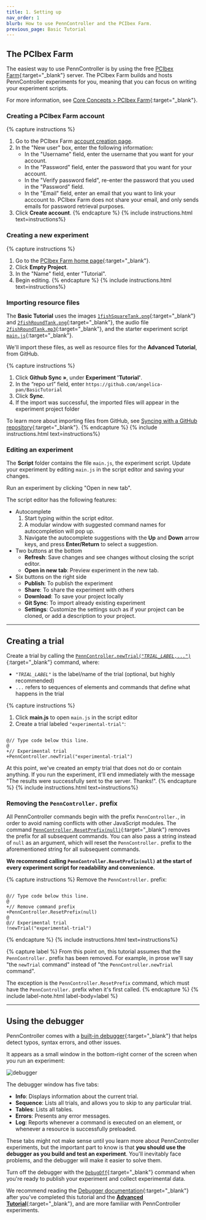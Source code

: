 ```yaml
---
title: 1. Setting up
nav_order: 1
blurb: How to use PennController and the PCIbex Farm.
previous_page: Basic Tutorial
---
```


## The PCIbex Farm

The easiest way to use PennController is by using the free
[PCIbex Farm](https://farm.pcibex.net/){:target="_blank"} server. The PCIbex Farm
builds and hosts PennController experiments for you, meaning that you can focus
on writing your experiment scripts.

For more information, see
[Core Concepts > PCIbex Farm]({{site.baseurl}}/core-concepts/4_pcibex-farm){:target="_blank"}.

### Creating a PCIbex Farm account

{% capture instructions %}

1. Go to the PCIbex Farm [account creation page](https://farm.pcibex.net).
2. In the "New user" box, enter the following information:
   + In the "Username" field, enter the username that you want for your account.
   + In the "Password" field, enter the password that you want for your account.
   + In the "Verify password field", re-enter the password that you used in the
   "Password" field.
   + In the "Email" field, enter an email that you want to link your
   acccount to. PCIbex Farm does not share your email, and only sends emails for
   password retrieval purposes.
3. Click **Create account**.
{% endcapture %}
{% include instructions.html text=instructions%}

### Creating a new experiment

{% capture instructions %}

1. Go to the [PCIbex Farm home page](https://pcibex.net/){:target="_blank"}.
2. Click **Empty Project**.
3. In the "Name" field, enter "Tutorial".
4. Begin editing.
{% endcapture %}
{% include instructions.html text=instructions%}

### Importing resource files

The **Basic Tutorial** uses the images
[`1fishSquareTank.png`]({{site.baseurl}}/assets/tutorials/1fishSquareTank.png){:target="_blank"}
and
[`2fishRoundTank.png`]({{site.baseurl}}/assets/tutorials/2fishRoundTank.png){:target="_blank"},
the audio file
[`2fishRoundTank.mp3`]({{site.baseurl}}/assets/tutorials/2fishRoundTank.mp3){:target="_blank"},
and the starter experiment script
[`main.js`]({{site.baseurl}}/assets/tutorials/main.js){:target="_blank"}.

We'll import these files, as well as resource files for the **Advanced Tutorial**,
from GitHub.

{% capture instructions %}

1. Click **Github Sync »**, under **Experiment 'Tutorial'**.
2. In the “repo url” field, enter `https://github.com/angelica-pan/BasicTutorial`
3. Click **Sync**.
4. If the import was successful, the imported files will appear in the experiment
project folder

To learn more about importing files from GitHub, see
[Syncing with a GitHub repository]({{site.baseurl}}/docs/how-to-guides/github/){:target="_blank"}.
{% endcapture %}
{% include instructions.html text=instructions%}

### Editing an experiment

The **Script** folder contains the file `main.js`, the experiment script. Update
your experiment by editing `main.js` in the script editor and saving your changes.

Run an experiment by clicking "Open in new tab".

The script editor has the following features:

+ Autocomplete
  1. Start typing within the script editor.
  2. A modular window with suggested command names for autocompletion will pop up.
  3. Navigate the autocomplete suggestions with the **Up** and **Down** arrow keys,
  and press **Enter/Return** to select a suggestion.
+ Two buttons at the bottom
  + **Refresh**: Save changes and see changes without closing the script editor.
  + **Open in new tab**: Preview experiment in the new tab.
+ Six buttons on the right side
  + **Publish**: To publish the experiment
  + **Share**: To share the experiment with others
  + **Download**: To save your project locally
  + **Git Sync**: To import already existing experiment
  + **Settings**: Customize the settings such as if your project can be cloned, or add a description to your project.
  
---

## Creating a trial

Create a trial by calling the
[<code>PennController.newTrial("<var>TRIAL_LABEL</var>,...")</code>]({{site.baseurl}}/global-commands/newtrial){:target="_blank"}
command, where:

+ <code>"<var>TRIAL_LABEL</var>"</code> is the label/name of the trial (optional,
but highly recommended)
+ `...` refers to sequences of elements and commands that define what happens
in the trial

{% capture instructions %}

1. Click **main.js** to open `main.js` in the script editor
2. Create a trial labeled `"experimental-trial"`:

<pre><code class="language-diff-javascript diff-highlight"> 
@// Type code below this line.
@
+// Experimental trial
+PennController.newTrial("experimental-trial")
</code></pre>

At this point, we've created an empty trial that does not do or contain anything.
If you run the experiment, it'll end immediately with the message
"The results were successfully sent to the server. Thanks!".
{% endcapture %}
{% include instructions.html text=instructions%}

### Removing the `PennController.` prefix

All PennController commands begin with the prefix `PennController.`, in order to
avoid naming conflicts with other JavaScript modules. The command
[`PennController.ResetPrefix(null)`]({{site.baseurl}}/global-commands/resetprefix){:target="_blank"}
removes the prefix for all subsequent commands. You can also pass a string
instead of `null` as an argument, which will reset the `PennController.` prefix
to the aforementioned string for all subsequent commands. 

**We recommend calling `PennController.ResetPrefix(null)` at the start of every**
**experiment script for readability and convenience.**

{% capture instructions %}
Remove the `PennController.` prefix:

<pre><code class="language-diff-javascript diff-highlight">
@// Type code below this line.
@
+// Remove command prefix
+PennController.ResetPrefix(null)
@
@// Experimental trial
!newTrial("experimental-trial")
</code></pre>
{% endcapture %}
{% include instructions.html text=instructions%}

{% capture label %}
From this point on, this tutorial assumes that the `PennController.` prefix
has been removed. For example, in prose we'll say "the `newTrial` command"
instead of "the `PennController.newTrial` command". 

The exception is the `PennController.ResetPrefix` command, which must have
the `PennController.` prefix when it's first called.
{% endcapture %}
{% include label-note.html label-body=label %}

---

## Using the debugger

PennController comes with a
[built-in debugger]({{site.baseurl}}/core-concepts/debugger){:target="_blank"}
that helps detect typos, syntax errors, and other issues.

It appears as a small window in the bottom-right corner of the screen when you
run an experiment:

![debugger]({{site.baseurl}}/assets/images/debugger.png)

 The debugger window has five tabs:

+ **Info**: Displays information about the current trial.
+ **Sequence**: Lists all trials, and allows you to skip to any particular trial.
+ **Tables**: Lists all tables.
+ **Errors**: Presents any error messages.
+ **Log**: Reports whenever a command is executed on an element, or whenever a
resource is successfully preloaded.

These tabs might not make sense until you learn more about PennController experiments,
but the important part to know is that **you should use the debugger as you build and test an experiment**.
You'll inevitably face problems, and the debugger will make it easier to solve them.

Turn off the debugger with the
[`DebugOff`]({{site.baseurl}}/commands/global-commands/debugoff){:target="_blank"}
command when you're ready to publish your experiment and collect experimental data.

We recommend reading the
[Debugger documentation]({{site.baseurl}}/core-concepts/4_pcibex-farm#debugger){:target="_blank"}
after you've completed this tutorial and the
[**Advanced Tutorial**]({{site.baseurl}}/advanced-tutorial){:target="_blank"},
and are more familiar with PennController experiments.
